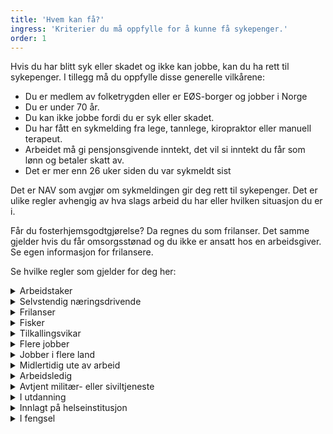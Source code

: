 ```yaml
---
title: 'Hvem kan få?'
ingress: 'Kriterier du må oppfylle for å kunne få sykepenger.'
order: 1
---
```


Hvis du har blitt syk eller skadet og ikke kan jobbe, kan du ha rett til sykepenger. I tillegg må du oppfylle disse generelle vilkårene:

* Du er medlem av folketrygden eller er EØS-borger og jobber i Norge
* Du er under 70 år.
* Du kan ikke jobbe fordi du er syk eller skadet.
* Du har fått en sykmelding fra lege, tannlege, kiropraktor eller manuell terapeut.
* Arbeidet må gi pensjonsgivende inntekt, det vil si inntekt du får som lønn og betaler skatt av.
* Det er mer enn 26 uker siden du var sykmeldt sist

Det er NAV som avgjør om sykmeldingen gir deg rett til sykepenger. Det er ulike regler avhengig av hva slags arbeid du har eller hvilken situasjon du er i.

Får du fosterhjemsgodtgjørelse? Da regnes du som frilanser. Det samme gjelder hvis du får omsorgsstønad og du ikke er ansatt hos en arbeidsgiver. Se egen informasjon for frilansere.

Se hvilke regler som gjelder for deg her:

<div class="accordion">
  <details>
    <summary>Arbeidstaker</summary>
    <p>Innhold mangler</p>
  </details>
  <details>
    <summary>Selvstendig næringsdrivende</summary>
    <p>Innhold mangler</p>
  </details>
  <details>
    <summary>Frilanser</summary>
    <p>Innhold mangler</p>
  </details>
  <details>
    <summary>Fisker</summary>
    <p>Innhold mangler</p>
  </details>
  <details>
    <summary>Tilkallingsvikar</summary>
    <p>Innhold mangler</p>
  </details>
  <details>
    <summary>Flere jobber</summary>
    <p>Innhold mangler</p>
  </details>
  <details>
    <summary>Jobber i flere land</summary>
    <p>Innhold mangler</p>
  </details>
  <details>
    <summary>Midlertidig ute av arbeid</summary>
    <p>Innhold mangler</p>
  </details>
  <details>
    <summary>Arbeidsledig</summary>
    <p>Innhold mangler</p>
  </details>
  <details>
    <summary>Avtjent militær- eller siviltjeneste</summary>
    <p>Innhold mangler</p>
  </details>
  <details>
    <summary>I utdanning</summary>
    <p>Innhold mangler</p>
  </details>
  <details>
    <summary>Innlagt på helseinstitusjon</summary>
    <p>Innhold mangler</p>
  </details>
  <details>
    <summary>I fengsel</summary>
    <p>Innhold mangler</p>
  </details>
</div>

